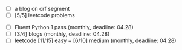 <!-- weekly -->
- [ ] a blog on crf segment
- [ ] [5/5] leetcode problems

<!-- monthly -->
- [ ] Fluent Python 1 pass (monthly, deadline: 04.28)
- [ ] [3/4] blogs (monthly, deadline: 04.28)
- [ ] leetcode [11/15] easy + [6/10] medium (monthly, deadline: 04.28)
